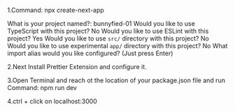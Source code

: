 1.Command:
npx create-next-app

What is your project named?: bunnyfied-01
Would you like to use TypeScript with this project? No
Would you like to use ESLint with this project? Yes
Would you like to use `src/` directory with this project? No
Would you like to use experimental `app/` directory with this project? No
What import alias would you like configured? (Just press Enter)

2.Next Install Prettier Extension and configure it.

3.Open Terminal and reach ot the location of your package.json file and run Command:
npm run dev

4.ctrl + click on localhost:3000
